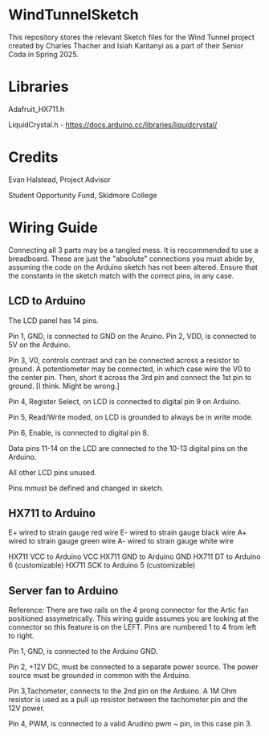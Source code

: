 # WindTunnelSketch
This repository stores the relevant Sketch files for the Wind Tunnel project created by Charles Thacher and Isiah Karitanyi as a part of their Senior Coda in Spring 2025.

# Libraries
Adafruit_HX711.h

LiquidCrystal.h - https://docs.arduino.cc/libraries/liquidcrystal/

# Credits
Evan Halstead, Project Advisor

Student Opportunity Fund, Skidmore College

# Wiring Guide
Connecting all 3 parts may be a tangled mess. It is reccommended to use a breadboard. These are just the "absolute" connections you must abide by, assuming the code on the Arduino sketch has not been altered. Ensure that the constants in the sketch match with the correct pins, in any case.

## LCD to Arduino
The LCD panel has 14 pins.

Pin 1, GND, is connected to GND on the Aruino. Pin 2, VDD, is connected to 5V on the Arduino.

Pin 3, V0, controls contrast and can be connected across a resistor to ground. A potentiometer may be connected, in which case wire the V0 to the center pin. Then, short it across the 3rd pin and connect the 1st pin to ground. [I think. Might be wrong.]

Pin 4, Register Select, on LCD is connected to digital pin 9 on Arduino.

Pin 5, Read/Write moded, on LCD is grounded to always be in write mode.

Pin 6, Enable, is connected to digital pin 8.

Data pins 11-14 on the LCD are connected to the 10-13 digital pins on the Arduino.

All other LCD pins unused.

Pins mmust be defined and changed in sketch.

## HX711 to Arduino
E+ wired to strain gauge red wire
E- wired to strain gauge black wire
A+ wired to strain gauge green wire
A- wired to strain gauge white wire

HX711 VCC to Arduino VCC
HX711 GND to Arduino GND
HX711 DT to Arduino 6 (customizable)
HX711 SCK to Arduino 5 (customizable)

## Server fan to Arduino
Reference: There are two rails on the 4 prong connector for the Artic fan positioned assymetrically. This wiring guide assumes you are looking at the connector so this feature is on the LEFT. Pins are numbered 1 to 4 from left to right.

Pin 1, GND, is connected to the Arduino GND.

Pin 2, +12V DC, must be connected to a separate power source. The power source must be grounded in common with the Arduino.

Pin 3,Tachometer, connects to the 2nd pin on the Arduino. A 1M Ohm resistor is used as a pull up resistor between the tachometer pin and the 12V power.

Pin 4, PWM, is connected to a valid Arudino pwm ~ pin, in this case pin 3.
